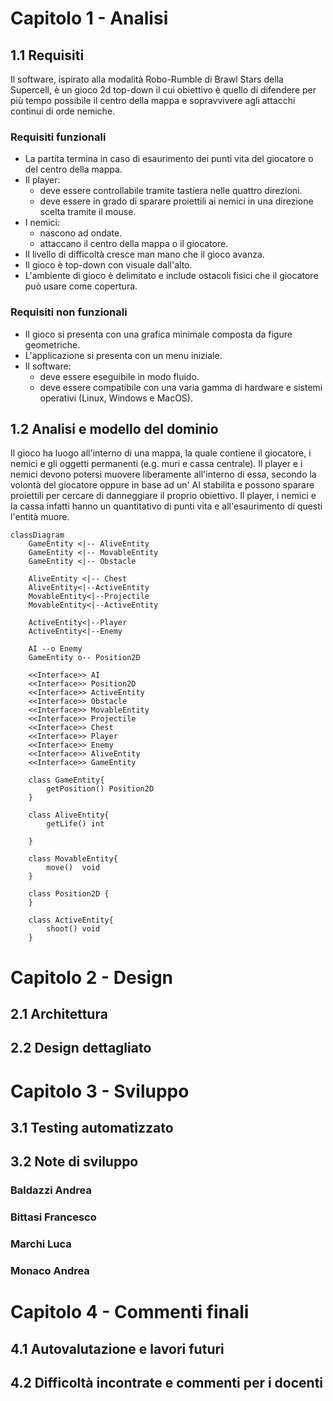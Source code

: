 # Capitolo 1 - Analisi
## 1.1 Requisiti
Il software, ispirato alla modalità Robo-Rumble di Brawl Stars della Supercell, è un gioco 2d top-down il cui obiettivo è quello di difendere per più tempo possibile il centro della mappa e sopravvivere agli attacchi continui di orde nemiche.
### Requisiti funzionali
- La partita termina in caso di esaurimento dei punti vita del giocatore o del centro della mappa.
- Il player:
  - deve essere controllabile tramite tastiera nelle quattro direzioni.
  - deve essere in grado di sparare proiettili ai nemici in una direzione scelta tramite il mouse.
- I nemici:
  - nascono ad ondate.
  - attaccano il centro della mappa o il giocatore.
- Il livello di difficoltà cresce man mano che il gioco avanza.
- Il gioco è top-down con visuale dall'alto.
- L'ambiente di gioco è delimitato e include ostacoli fisici che il giocatore può usare come copertura.
### Requisiti non funzionali
- Il gioco si presenta con una grafica minimale composta da figure geometriche.
- L'applicazione si presenta con un menu iniziale.
- Il software:
  - deve essere eseguibile in modo fluido.
  - deve essere compatibile con una varia gamma di hardware e sistemi operativi (Linux, Windows e MacOS). 
## 1.2 Analisi e modello del dominio
Il gioco ha luogo all'interno di una mappa, la quale contiene il giocatore, i nemici e gli oggetti permanenti (e.g. muri e cassa centrale). Il player e i nemici devono potersi muovere liberamente all'interno di essa, secondo la volontà del giocatore oppure in base ad un' AI stabilita e possono sparare proiettili per cercare di danneggiare il proprio obiettivo. Il player, i nemici e la cassa infatti hanno un quantitativo di punti vita e all'esaurimento di questi l'entità muore.
```mermaid
classDiagram 
    GameEntity <|-- AliveEntity
    GameEntity <|-- MovableEntity
    GameEntity <|-- Obstacle

    AliveEntity <|-- Chest
    AliveEntity<|--ActiveEntity
    MovableEntity<|--Projectile
    MovableEntity<|--ActiveEntity

    ActiveEntity<|--Player
    ActiveEntity<|--Enemy

    AI --o Enemy
    GameEntity o-- Position2D

    <<Interface>> AI
    <<Interface>> Position2D
    <<Interface>> ActiveEntity
    <<Interface>> Obstacle
    <<Interface>> MovableEntity
    <<Interface>> Projectile
    <<Interface>> Chest
    <<Interface>> Player
    <<Interface>> Enemy
    <<Interface>> AliveEntity
    <<Interface>> GameEntity

    class GameEntity{
        getPosition() Position2D
    }

    class AliveEntity{
        getLife() int

    }

    class MovableEntity{
        move()  void
    }

    class Position2D {
    }

    class ActiveEntity{
        shoot() void
    }
```
# Capitolo 2 - Design
## 2.1 Architettura
## 2.2 Design dettagliato
# Capitolo 3 - Sviluppo
## 3.1 Testing automatizzato
## 3.2 Note di sviluppo
### Baldazzi Andrea
### Bittasi Francesco
### Marchi Luca
### Monaco Andrea
# Capitolo 4 - Commenti finali
## 4.1 Autovalutazione e lavori futuri
## 4.2 Difficoltà incontrate e commenti per i docenti
